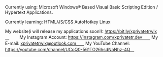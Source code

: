 Currently using:
Microsoft Windows® Based Visual Basic Scripting Edition /
Hypertext Applications.

Currently learning:
HTML/JS/CSS
AutoHotkey
Linux

My website(i will release my applications soon!): https://bit.ly/xprivatetrwixㅤ ㅤㅤ
My Instagram Account: https://instagram.com/xprivatetr.devㅤㅤ
My E-mail: xprivatetrwix@outlook.comㅤㅤ
My YouTube Channel: https://youtube.com/channel/UCoQ0-561TO26hsdNaNhz-4Qㅤ
